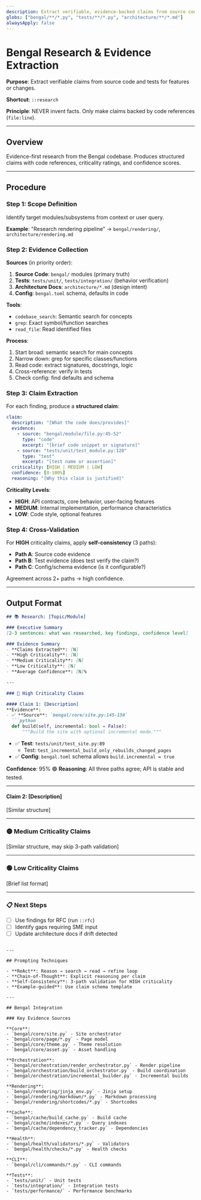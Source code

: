 ```yaml
---
description: Extract verifiable, evidence-backed claims from source code and tests with confidence scoring
globs: ["bengal/**/*.py", "tests/**/*.py", "architecture/**/*.md"]
alwaysApply: false
---
```


# Bengal Research & Evidence Extraction

**Purpose**: Extract verifiable claims from source code and tests for features or changes.

**Shortcut**: `::research`

**Principle**: NEVER invent facts. Only make claims backed by code references (`file:line`).

---

## Overview

Evidence-first research from the Bengal codebase. Produces structured claims with code references, criticality ratings, and confidence scores.

---

## Procedure

### Step 1: Scope Definition

Identify target modules/subsystems from context or user query.

**Example**: "Research rendering pipeline" → `bengal/rendering/`, `architecture/rendering.md`

### Step 2: Evidence Collection

**Sources** (in priority order):
1. **Source Code**: `bengal/` modules (primary truth)
2. **Tests**: `tests/unit/`, `tests/integration/` (behavior verification)
3. **Architecture Docs**: `architecture/*.md` (design intent)
4. **Config**: `bengal.toml` schema, defaults in code

**Tools**:
- `codebase_search`: Semantic search for concepts
- `grep`: Exact symbol/function searches
- `read_file`: Read identified files

**Process**:
1. Start broad: semantic search for main concepts
2. Narrow down: grep for specific classes/functions
3. Read code: extract signatures, docstrings, logic
4. Cross-reference: verify in tests
5. Check config: find defaults and schema

### Step 3: Claim Extraction

For each finding, produce a **structured claim**:

```yaml
claim:
  description: "[What the code does/provides]"
  evidence:
    - source: "bengal/module/file.py:45-52"
      type: "code"
      excerpt: "[brief code snippet or signature]"
    - source: "tests/unit/test_module.py:120"
      type: "test"
      excerpt: "[test name or assertion]"
  criticality: [HIGH | MEDIUM | LOW]
  confidence: [0-100%]
  reasoning: "[Why this claim is justified]"
```

**Criticality Levels**:
- **HIGH**: API contracts, core behavior, user-facing features
- **MEDIUM**: Internal implementation, performance characteristics
- **LOW**: Code style, optional features

### Step 4: Cross-Validation

For **HIGH** criticality claims, apply **self-consistency** (3 paths):
- **Path A**: Source code evidence
- **Path B**: Test evidence (does test verify the claim?)
- **Path C**: Config/schema evidence (is it configurable?)

Agreement across 2+ paths → high confidence.

---

## Output Format

```markdown
## 📚 Research: [Topic/Module]

### Executive Summary
[2-3 sentences: what was researched, key findings, confidence level]

### Evidence Summary
- **Claims Extracted**: [N]
- **High Criticality**: [N]
- **Medium Criticality**: [N]
- **Low Criticality**: [N]
- **Average Confidence**: [N]%

---

### 🔴 High Criticality Claims

#### Claim 1: [Description]
**Evidence**:
- ✅ **Source**: `bengal/core/site.py:145-150`
  ```python
  def build(self, incremental: bool = False):
      """Build the site with optional incremental mode."""
  ```
- ✅ **Test**: `tests/unit/test_site.py:89`
  - Test: `test_incremental_build_only_rebuilds_changed_pages`
- ✅ **Config**: `bengal.toml` schema allows `build.incremental = true`

**Confidence**: 95% 🟢
**Reasoning**: All three paths agree; API is stable and tested.

---

#### Claim 2: [Description]
[Similar structure]

---

### 🟡 Medium Criticality Claims
[Similar structure, may skip 3-path validation]

---

### 🟢 Low Criticality Claims
[Brief list format]

---

### 📋 Next Steps
- [ ] Use findings for RFC (run `::rfc`)
- [ ] Identify gaps requiring SME input
- [ ] Update architecture docs if drift detected
```

---

## Prompting Techniques

- **ReAct**: Reason → search → read → refine loop
- **Chain-of-Thought**: Explicit reasoning per claim
- **Self-Consistency**: 3-path validation for HIGH criticality
- **Example-guided**: Use claim schema template

---

## Bengal Integration

### Key Evidence Sources

**Core**:
- `bengal/core/site.py` - Site orchestrator
- `bengal/core/page/*.py` - Page model
- `bengal/core/theme.py` - Theme resolution
- `bengal/core/asset.py` - Asset handling

**Orchestration**:
- `bengal/orchestration/render_orchestrator.py` - Render pipeline
- `bengal/orchestration/build_orchestrator.py` - Build coordination
- `bengal/orchestration/incremental_builder.py` - Incremental builds

**Rendering**:
- `bengal/rendering/jinja_env.py` - Jinja setup
- `bengal/rendering/markdown/*.py` - Markdown processing
- `bengal/rendering/shortcodes/*.py` - Shortcodes

**Cache**:
- `bengal/cache/build_cache.py` - Build cache
- `bengal/cache/indexes/*.py` - Query indexes
- `bengal/cache/dependency_tracker.py` - Dependencies

**Health**:
- `bengal/health/validators/*.py` - Validators
- `bengal/health/checks/*.py` - Health checks

**CLI**:
- `bengal/cli/commands/*.py` - CLI commands

**Tests**:
- `tests/unit/` - Unit tests
- `tests/integration/` - Integration tests
- `tests/performance/` - Performance benchmarks
